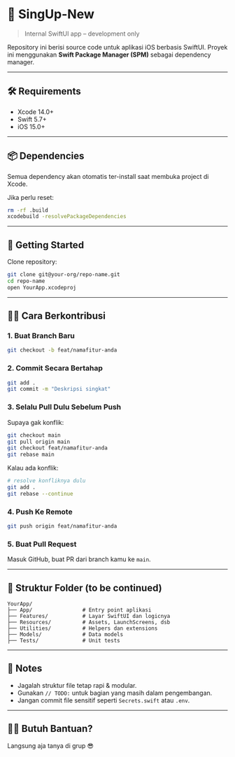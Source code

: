 # 📱 SingUp-New

> Internal SwiftUI app – development only

Repository ini berisi source code untuk aplikasi iOS berbasis SwiftUI. Proyek ini menggunakan **Swift Package Manager (SPM)** sebagai dependency manager.

---

## 🛠 Requirements

- Xcode 14.0+
- Swift 5.7+
- iOS 15.0+

---

## 📦 Dependencies

Semua dependency akan otomatis ter-install saat membuka project di Xcode.

Jika perlu reset:

```bash
rm -rf .build
xcodebuild -resolvePackageDependencies
````

---

## 🚀 Getting Started

Clone repository:

   ```bash
   git clone git@your-org/repo-name.git
   cd repo-name
   open YourApp.xcodeproj
   ```

---

## 🧑‍💻 Cara Berkontribusi

### 1. Buat Branch Baru

```bash
git checkout -b feat/namafitur-anda
```

### 2. Commit Secara Bertahap

```bash
git add .
git commit -m "Deskripsi singkat"
```

### 3. Selalu Pull Dulu Sebelum Push

Supaya gak konflik:

```bash
git checkout main
git pull origin main
git checkout feat/namafitur-anda
git rebase main
```

Kalau ada konflik:

```bash
# resolve konfliknya dulu
git add .
git rebase --continue
```

### 4. Push Ke Remote

```bash
git push origin feat/namafitur-anda
```

### 5. Buat Pull Request

Masuk GitHub, buat PR dari branch kamu ke `main`.

---

## 📁 Struktur Folder (to be continued)

```
YourApp/
├── App/                # Entry point aplikasi
├── Features/           # Layar SwiftUI dan logicnya
├── Resources/          # Assets, LaunchScreens, dsb
├── Utilities/          # Helpers dan extensions
├── Models/             # Data models
├── Tests/              # Unit tests
```

---

## 📌 Notes

* Jagalah struktur file tetap rapi & modular.
* Gunakan `// TODO:` untuk bagian yang masih dalam pengembangan.
* Jangan commit file sensitif seperti `Secrets.swift` atau `.env`.

---

## 🙋‍♀️ Butuh Bantuan?

Langsung aja tanya di grup 😎

